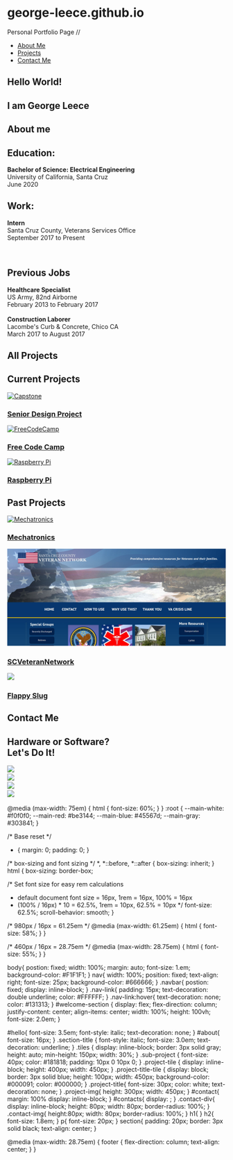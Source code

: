 # george-leece.github.io
Personal Portfolio Page
//<script src="https://cdn.freecodecamp.org/testable-projects-fcc/v1/bundle.js"></script>

<main id="main">
  <nav id="header">
    <ul id="navbar">
      <li class="navbar">
        <a class="nav-link" href="#about">
        About Me
        </a>
      </li>
      <li class="navbar">
        <a class="nav-link" href="#projects">
          Projects
        </a>
      </li>
      <li class="navbar">
        <a class="nav-link" href="#contact">
        Contact Me
        </a>
      </li>
    </ul>
  </nav>
  <section id="welcome-section">
    <h1 id="hello">Hello World!</h1>
    <h2>I am George Leece</h2>
  </section>
  <section id="about">
    <h1 class="section-title">About me</h1>
    <div id="me-tile">
      <div class="tiles" id="ed">
        <h2>Education:</h2>
        <p id="ucsc">
          <strong>Bachelor of Science: Electrical Engineering</strong>
          <br>University of California, Santa Cruz
          <br>June 2020
        </p>
      </div>
      <div class="tiles" id="current-work">
        <h2>Work:</h2>
        <p id="current-job">
          <strong>Intern</strong>
          <br> Santa Cruz County, Veterans Services Office
          <br> September 2017 to Present
        </p>
      </div>
      <br>
      <div class="tiles" id="past-work">
        <h2>Previous Jobs</h2>
        <p id="army">
          <strong>Healthcare Specialist</strong>
          <br> US Army, 82nd Airborne
          <br> February 2013 to February 2017
          <br>
          <br>
          <strong>Construction Laborer</strong>
          <br> Lacombe's Curb & Concrete, Chico CA
          <br> March 2017 to August 2017
      </div>
    </div>
  </section>
  <section id="projects">
    <h1 class="section-title">All Projects</h1>
    <div class="project" id="current-projects">
      <h2 class="sub-project">Current Projects</h2>
      <element class="project-tile">
        <a href="https://courses.soe.ucsc.edu/courses/ece129a" target="_blank">
          <img class="project-img" src="https://www.soe.ucsc.edu/sites/all/themes/bsoev3/baskin-logo-normal.svg" alt="Capstone"/>
          <div class="project-title-tile">
          <h3 class="project-title">Senior Design Project</h3>
          </div>
        </a>
      </element>
      <element class="project-tile">
        <a href="https://www.freecodecamp.org/gleece" target="_blank">
          <img class="project-img" src="https://upload.wikimedia.org/wikipedia/commons/3/39/FreeCodeCamp_logo.png" alt="FreeCodeCamp"/>
        <div class="project-title-tile">
          <h3 class="project-title">Free Code Camp</h3>
        </div>
        </a>
      </element>
      <element class="project-tile">
        <a href="https://www.raspberrypi.org/" target="_blank">
          <img class="project-img" src="https://upload.wikimedia.org/wikipedia/commons/thumb/f/f1/Raspberry_Pi_4_Model_B_-_Side.jpg/1200px-Raspberry_Pi_4_Model_B_-_Side.jpg" alt="Raspberry Pi"/>
        <div class="project-title-tile">
          <h3 class="project-title">Raspberry Pi</h3>
        </div>
        </a>
      </element>
    </div>
    <div class="project" id="past-projects">
      <h2 class="sub-project">Past Projects</h2>
      <element class="project-tile">
        <a href="https://www.freecodecamp.org/gleece" target="_blank">
          <img class="project-img" src="https://cps.soe.ucsc.edu/sites/default/files/events/Screen%20Shot%202018-12-06%20at%2011.04.12%20AM.png" alt="Mechatronics"/>
          <div class="project-title-tile">
            <h3 class="project-title">Mechatronics</h3>
          </div>
        </a>
      </element>
      <element class="project-tile">
        <a href="https://www.scveterannetwork.org" target="_blank">
          <img class="project-img" src="https://raw.githubusercontent.com/george-leece/FreeCodeCamp/master/SCVeteranNetwork.jpg?token=AKFF7BF7C4WOB7MOJRVNNF25U43UW" alt="SC Veteran Network"/>
          <div class="project-title-tile">
            <h3 class="project-title">SCVeteranNetwork</h3>
          </div>
        </a>
      </element>
      <element class="project-tile">
        <a href="https://courses.soe.ucsc.edu/courses/cse100" target="_blank">
          <img class="project-img" src="https://www.soe.ucsc.edu/sites/default/files/cyber-slug.jpg"/>
          <div class="project-title-tile">
            <h3 class="project-title">Flappy Slug</h3>
          </div>
        </a>
      </element>
    </div>
  </section>
  <section id="contact">
    <h1 class="section-title">Contact Me</h1>
    <h2>Hardware or Software? <br> Let's Do It!</h2>
    <div id="contacts">
      <div class="contact-div" id="facebook">
        <a href="https://www.facebook.com/george.leece" target="_blank">
          <img class="contact-img" src="https://image.flaticon.com/icons/svg/124/124010.svg"/>
        </a>
      </div>
      <div class="contact-div" id="linkedin">
        <a href="https://www.linkedin.com/in/george-leece-842118192/" target="_blank">
          <img class="contact-img" src="https://image.flaticon.com/icons/svg/174/174857.svg"/>
        </a>
      </div>
      <div class="contact-div" id="github">
        <a id="profile-link" href="https://github.com/george-leece" target="_blank">
          <img class="contact-img" src="https://github.githubassets.com/images/modules/logos_page/GitHub-Mark.png"/>
        </a>
      </div>
      <div class="contact-div" id="email">
        <a href="https://mail.google.com/mail/u/0/#inbox?compose=CllgCJlKGNddSBnznFKgKckkDcnSpTxCXkCjVMXPWssjCsSnFmVLmlNbjFCwjDmbJFwnZNQMzvV" target="_blank">
          <img class="contact-img" src="https://img.etimg.com/thumb/msid-63994810,width-643,imgsize-35146,resizemode-4/gmail-gets-a-makeover-heres-how-you-can-make-the-most-of-its-features.jpg"/>
        </a>
      </div>
    </div>
  </section>
</main>

@media (max-width: 75em) {
  html {
    font-size: 60%;
  }
}
:root {
  --main-white: #f0f0f0;
  --main-red: #be3144;
  --main-blue: #45567d;
  --main-gray: #303841;
}

/* Base reset */
* {
  margin: 0;
  padding: 0;
}

/* box-sizing and font sizing */
*,
*::before,
*::after {
  box-sizing: inherit;
}
html {
  box-sizing: border-box;

  /* Set font size for easy rem calculations
   * default document font size = 16px, 1rem = 16px, 100% = 16px
   * (100% / 16px) * 10 = 62.5%, 1rem = 10px, 62.5% = 10px
  */
  font-size: 62.5%;
  scroll-behavior: smooth;
}



/* 980px / 16px = 61.25em */
@media (max-width: 61.25em) {
  html {
    font-size: 58%;
  }
}

/* 460px / 16px = 28.75em */
@media (max-width: 28.75em) {
  html {
    font-size: 55%;
  }
}

body{
  postion: fixed;
  width: 100%;
  margin: auto;
  font-size: 1.em;
  background-color: #F1F1F1;
}
nav{
  width: 100%;
  position: fixed;
  text-align: right;
  font-size: 25px;
  background-color: #666666;
}
.navbar{
  postion: fixed;
  display: inline-block;
}
.nav-link{
  padding: 15px;
  text-decoration: double underline;
  color: #FFFFFF;
}
.nav-link:hover{
  text-decoration: none;
  color: #131313;
}
#welcome-section {
  display: flex;
  flex-direction: column;
  justify-content: center;
  align-items: center;
  width: 100%;
  height: 100vh;
  font-size: 2.0em;
}

#hello{
  font-size: 3.5em;
  font-style: italic;
  text-decoration: none;
}
#about{
  font-size: 16px;
}
.section-title {
  font-style: italic;
  font-size: 3.0em;
  text-decoration: underline;
}
.tiles {
  display: inline-block;
  border: 3px solid gray;
  height: auto;
  min-height: 150px;
  width: 30%;
}
.sub-project {
  font-size: 40px;
  color: #181818;
  padding: 10px 0 10px 0;
}
.project-tile {
  display: inline-block;
  height: 400px;
  width: 450px;
}
.project-title-tile {
  display: block;
  border: 3px solid blue;
  height: 100px;
  width: 450px;
  background-color: #000091;
  color: #000000;
}
.project-title{
  font-size: 30px;
  color: white;
  text-decoration: none;
}
.project-img{
  height: 300px;
  width: 450px;
}
#contact{
  margin: 100%
  display: inline-block;
}
#contacts{
  display: ;
}
.contact-div{
  display: inline-block;
  height: 80px;
  width: 80px;
  border-radius: 100%;
}
.contact-img{
  height:80px;
  width: 80px;
  border-radius: 100%;
}
h1{
}
h2{
  font-size: 1.8em;
}
p{
  font-size: 20px;
}
section{
  padding: 20px;
  border: 3px solid black;
  text-align: center;
}

@media (max-width: 28.75em) {
  footer {
    flex-direction: column;
    text-align: center;
  }
}

